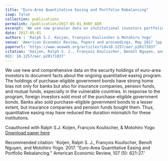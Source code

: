 ```yaml
---
title: "Euro-Area Quantitative Easing and Portfolio Rebalancing"
iswp: false
collection: publications
permalink: /publication/2017-05-01_KKNY_AER
excerpt: 'We use new granular data on institutional investors portfolio holdings to asses the rebalancing channel at play in response to the ECB asset purchase program. The holdings of eligible government bonds have strong home bias not only for banks but also for insurance companies, pension funds, and mutual funds, especially in the vulnerable countries. In response to the program, foreign investors sold most of the purchase-eligible government bonds. Banks also sold purchase-eligible government bonds to a lesser extent, but insurance companies and pension funds bought them. Thus, quantitative easing may have reduced the duration mismatch for these institutions.'
date: 2017-05-01
authors : 'Ralph S.J. Koijen, François Koulischer & Motohiro Yogo'
venue: 'American Economic Review, Papers and proceedings, May 2017 (pp. 621-27)'
paperurl: 'https://www.aeaweb.org/articles?id=10.1257/aer.p20171037'
citation: 'Koijen, Ralph S. J., François Koulischer, Benoît Nguyen, and Motohiro Yogo. 2017. "Euro-Area Quantitative Easing and Portfolio Rebalancing." American Economic Review, 107 (5): 621-27.
DOI: 10.1257/aer.p20171037'
---
```


We use new and comprehensive data on the security holdings of euro-area investors to document facts 
about the ongoing quantitative easing program. The holdings of purchase-eligible government bonds have 
strong home bias not only for banks but also for insurance companies, pension funds, and mutual funds, 
especially in the vulnerable countries. In response to the program, foreign investors sold most of
the purchase-eligible government bonds. Banks also sold purchase-eligible government bonds to a lesser extent, 
but insurance companies and pension funds bought them. Thus, quantitative easing may have reduced the duration
mismatch for these institutions.

Coauthored with Ralph S.J. Koijen, François Koulischer, & Motohiro Yogo  
[Download paper here](https://www.aeaweb.org/articles?id=10.1257/aer.p20171037)

Recommended citation: 'Koijen, Ralph S. J., François Koulischer, Benoît Nguyen, and Motohiro Yogo. 2017. "Euro-Area Quantitative Easing and Portfolio Rebalancing." American Economic Review, 107 (5): 621-27.'
